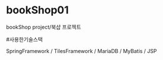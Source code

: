 # bookShop01
bookShop project/북샵 프로젝트

#사용한기술스택

SpringFramework / TilesFramework / MariaDB / MyBatis / JSP
